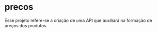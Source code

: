 # precos
Esse projeto refere-se a criação de uma API que auxiliará na formação de preços dos produtos.
